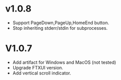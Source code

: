 # v1.0.8
- Support PageDown,PageUp,HomeEnd button.
- Stop inheriting stderr/stdin for subprocesses.

# V1.0.7
- Add artifact for Windows and MacOS (not tested)
- Upgrade FTXUI version.
- Add vertical scroll indicator.
